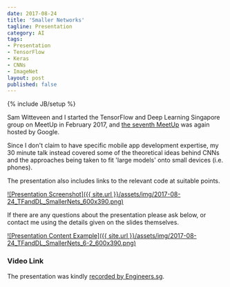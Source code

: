 ```yaml
---
date: 2017-08-24
title: 'Smaller Networks'
tagline: Presentation
category: AI
tags:
- Presentation
- TensorFlow
- Keras
- CNNs
- ImageNet
layout: post
published: false
---
```

{% include JB/setup %}


Sam Witteveen and I started the TensorFlow and Deep Learning Singapore group on MeetUp in February 2017,
and [the seventh MeetUp](https://www.meetup.com/TensorFlow-and-Deep-Learning-Singapore/events/242085559/) 
was again hosted by Google.

Since I don't claim to have specific mobile app development expertise, my 30 minute talk 
instead covered some of the theoretical ideas behind CNNs and the approaches being taken 
to fit 'large models' onto small devices (i.e. phones).

The presentation also includes links to the relevant code at suitable points.

<a href="http://redcatlabs.com/2017-08-24_TFandDL_SmallerNets/" target="_blank">
![Presentation Screenshot]({{ site.url }}/assets/img/2017-08-24_TFandDL_SmallerNets_600x390.png)
</a>

If there are any questions about the presentation please ask below, 
or contact me using the details given on the slides themselves.

<a href="http://redcatlabs.com/2017-08-24_TFandDL_SmallerNets/#/6/2" target="_blank">
![Presentation Content Example]({{ site.url }}/assets/img/2017-08-24_TFandDL_SmallerNets_6-2_600x390.png)
</a>


### Video Link

The presentation was kindly 
<a href="https://engineers.sg/video/smaller-networks-tensorflow-and-deep-learning-singapore--1941" target="_blank">recorded by Engineers.sg</a>.
